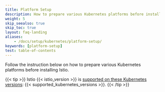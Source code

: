 ```yaml
---
title: Platform Setup
description: How to prepare various Kubernetes platforms before installing Istio.
weight: 5
skip_seealso: true
skip_toc: true
layout: faq-landing
aliases:
    - /docs/setup/kubernetes/platform-setup/
keywords: [platform-setup]
test: table-of-contents
---
```


Follow the instruction below on how to prepare various Kubernetes platforms before installing Istio.

{{< tip >}}
Istio {{< istio_version >}} is [supported on these Kubernetes versions](/docs/releases/supported-releases#support-status-of-istio-releases): {{< supported_kubernetes_versions >}}.
{{< /tip >}}
